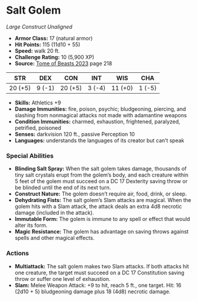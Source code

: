 # Salt Golem

*Large* *Construct* *Unaligned*

- **Armor Class:** 17 (natural armor)
- **Hit Points:** 115 (11d10 + 55)
- **Speed:** walk 20 ft.
- **Challenge Rating:** 10 (5,900 XP)
- **Source:** [Tome of Beasts 2023](https://koboldpress.com/kpstore/product/tome-of-beasts-1-2023-edition/) page 218

| STR | DEX | CON | INT | WIS | CHA |
| --- | --- | --- | --- | --- | --- |
| 20 (+5) | 9 (-1) | 20 (+5) | 3 (-4) | 11 (+0) | 1 (-5) |

- **Skills:** Athletics +9
- **Damage Immunities:** fire, poison, psychic; bludgeoning, piercing, and slashing from nonmagical attacks not made with adamantine weapons
- **Condition Immunities:** charmed, exhaustion, frightened, paralyzed, petrified, poisoned
- **Senses:** darkvision 120 ft., passive Perception 10
- **Languages:** understands the languages of its creator but can’t speak
### Special Abilities
- **Blinding Salt Spray:** When the salt golem takes damage, thousands of tiny salt crystals erupt from the golem’s body, and each creature within 5 feet of the golem must succeed on a DC 17 Dexterity saving throw or be blinded until the end of its next turn.
- **Construct Nature:** The golem doesn’t require air, food, drink, or sleep.
- **Dehydrating Fists:** The salt golem’s Slam attacks are magical. When the golem hits with a Slam attack, the attack deals an extra 4d8 necrotic damage (included in the attack).
- **Immutable Form:** The golem is immune to any spell or effect that would alter its form.
- **Magic Resistance:** The golem has advantage on saving throws against spells and other magical effects.
### Actions
- **Multiattack:** The salt golem makes two Slam attacks. If both attacks hit one creature, the target must succeed on a DC 17 Constitution saving throw or suffer one level of exhaustion.
- **Slam:** Melee Weapon Attack: +9 to hit, reach 5 ft., one target. Hit: 16 (2d10 + 5) bludgeoning damage plus 18 (4d8) necrotic damage.
